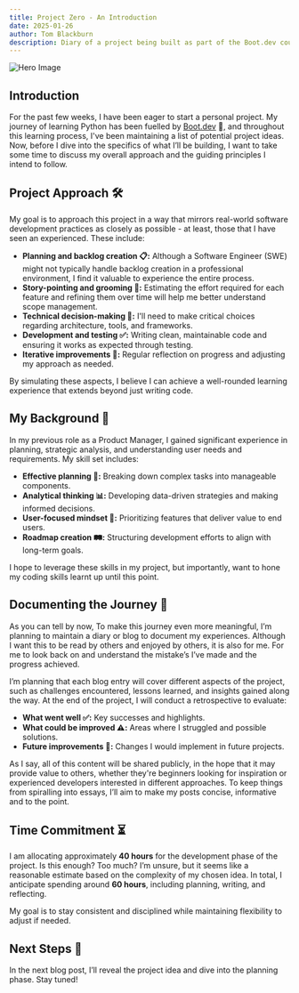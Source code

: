 ```yaml
---
title: Project Zero - An Introduction
date: 2025-01-26
author: Tom Blackburn
description: Diary of a project being built as part of the Boot.dev course
---
```


![Hero Image](https://images.unsplash.com/photo-1527219525722-f9767a7f2884?q=80&w=2073&auto=format&fit=crop&ixlib=rb-4.0.3&ixid=M3wxMjA3fDB8MHxwaG90by1wYWdlfHx8fGVufDB8fHx8fA%3D%3D)

## Introduction

For the past few weeks, I have been eager to start a personal project. My journey of learning Python has been fuelled by [Boot.dev](https://www.boot.dev/) 🐍, and throughout this learning process, I've been maintaining a list of potential project ideas. Now, before I dive into the specifics of what I’ll be building, I want to take some time to discuss my overall approach and the guiding principles I intend to follow.

## Project Approach **🛠️**

My goal is to approach this project in a way that mirrors real-world software development practices as closely as possible - at least, those that I have seen an experienced. These include:

- **Planning and backlog creation 📋:** Although a Software Engineer (SWE) might not typically handle backlog creation in a professional environment, I find it valuable to experience the entire process.
- **Story-pointing and grooming 🧹:** Estimating the effort required for each feature and refining them over time will help me better understand scope management.
- **Technical decision-making 🤔:** I'll need to make critical choices regarding architecture, tools, and frameworks.
- **Development and testing ✅:** Writing clean, maintainable code and ensuring it works as expected through testing.
- **Iterative improvements 🔄:** Regular reflection on progress and adjusting my approach as needed.

By simulating these aspects, I believe I can achieve a well-rounded learning experience that extends beyond just writing code.

## My Background **🎯**

In my previous role as a Product Manager, I gained significant experience in planning, strategic analysis, and understanding user needs and requirements. My skill set includes:

- **Effective planning 📅:** Breaking down complex tasks into manageable components.
- **Analytical thinking 📊:** Developing data-driven strategies and making informed decisions.
- **User-focused mindset 👥:** Prioritizing features that deliver value to end users.
- **Roadmap creation 🛤️:** Structuring development efforts to align with long-term goals.

I hope to leverage these skills in my project, but importantly, want to hone my coding skills learnt up until this point.

## **Documenting the Journey 📝**

As you can tell by now, To make this journey even more meaningful, I’m planning to maintain a diary or blog to document my experiences. Although I want this to be read by others and enjoyed by others, it is also for me. For me to look back on and understand the mistake’s I’ve made and the progress achieved. 

I’m planning that each blog entry will cover different aspects of the project, such as challenges encountered, lessons learned, and insights gained along the way. At the end of the project, I will conduct a retrospective to evaluate:

- **What went well ✅:** Key successes and highlights.
- **What could be improved ⚠️:** Areas where I struggled and possible solutions.
- **Future improvements 🔧:** Changes I would implement in future projects.

As I say, all of this content will be shared publicly, in the hope that it may provide value to others, whether they're beginners looking for inspiration or experienced developers interested in different approaches. To keep things from spiralling into essays, I’ll aim to make my posts concise, informative and to the point.

## **Time Commitment ⏳**

I am allocating approximately **40 hours** for the development phase of the project. Is this enough? Too much? I’m unsure, but it seems like a reasonable estimate based on the complexity of my chosen idea. In total, I anticipate spending around **60 hours**, including planning, writing, and reflecting.

My goal is to stay consistent and disciplined while maintaining flexibility to adjust if needed.

## Next Steps **🚀**

In the next blog post, I’ll reveal the project idea and dive into the planning phase. Stay tuned!